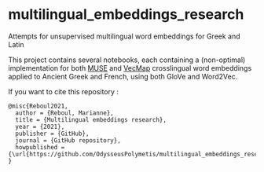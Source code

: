 # multilingual_embeddings_research
Attempts for unsupervised multilingual word embeddings for Greek and Latin

This project contains several notebooks, each containing a (non-optimal) implementation for both [MUSE](https://github.com/facebookresearch/MUSE) and [VecMap](https://github.com/artetxem/vecmap) crosslingual word embeddings applied to Ancient Greek and French, using both GloVe and Word2Vec.

If you want to cite this repository :
```
@misc{Reboul2021,
  author = {Reboul, Marianne},
  title = {Multilingual embeddings research},
  year = {2021},
  publisher = {GitHub},
  journal = {GitHub repository},
  howpublished = {\url{https://github.com/OdysseusPolymetis/multilingual_embeddings_research.git}}
}
```

